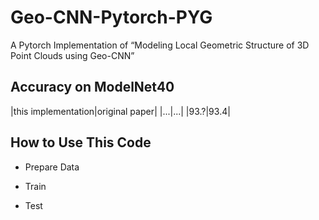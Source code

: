 # Geo-CNN-Pytorch-PYG
A Pytorch Implementation of “Modeling Local Geometric Structure of 3D Point Clouds using Geo-CNN”

## Accuracy on ModelNet40
|this implementation|original paper|
|...|...|
|93.?|93.4|

## How to Use This Code
- Prepare Data

- Train

- Test
